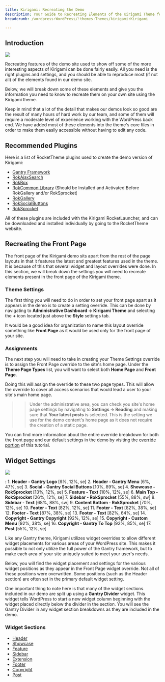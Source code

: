 ```yaml
---
title: Kirigami: Recreating the Demo
description: Your Guide to Recreating Elements of the Kirigami Theme for WordPress
breadcrumb: /wordpress:WordPress/!themes:Themes/kirigami:Kirigami

---
```


Introduction
-----

![][kirigami]

Recreating features of the demo site used to show off some of the more interesting aspects of Kirigami can be done fairly easily. All you need is the right plugins and settings, and you should be able to reproduce most (if not all) of the elements found in our demo site. 

Below, we will break down some of these elements and give you the information you need to know to recreate them on your own site using the Kirigami theme.

Keep in mind that a lot of the detail that makes our demos look so good are the result of many hours of hard work by our team, and some of them will require a moderate level of experience working with the WordPress back end. We have added most of these elements into the theme's core files in order to make them easily accessible without having to edit any code.

Recommended Plugins
-----

Here is a list of RocketTheme plugins used to create the demo version of Kirigami:

* [Gantry Framework][gantry]
* [RokAjaxSearch][rokajaxsearch]
* [RokBox][rokbox]
* [RokCommon Library](http://www.rockettheme.com/wordpress/plugins/rokutilities) (Should be Installed and Activated Before RokGallery and/or RokSprocket)
* [RokGallery][rokgallery]
* [RokSocialButtons][social]
* [RokSprocket][roksprocket]

All of these plugins are included with the Kirigami RocketLauncher, and can be downloaded and installed individually by going to the RocketTheme website.

Recreating the Front Page
-----

The front page of the Kirigami demo sits apart from the rest of the page layouts in that it features the latest and greatest features used in the theme. It is because of this that several widget and layout overrides were done. In this section, we will break down the settings you will need to recreate elements present in the front page of the Kirigami theme.

### Theme Settings

The first thing you will need to do in order to set your front page apart as it appears in the demo is to create a setting override. This can be done by navigating to **Administrative Dashboard -> Kirigami Theme** and selecting the **+** icon located just above the **Style** settings tab. 

It would be a good idea for organization to name this layout override something like **Front Page** as it would be used only for the front page of your site.

### Assignments

The next step you will need to take in creating your Theme Settings override is to assign the Front Page override to the site's home page. Under the **Theme Page Types** list, you will want to select both **Home Page** and **Front Page**.

Doing this will assign the override to these two page types. This will allow the override to cover all access scenarios that would lead a user to your site's main home page.

>> Under the administrative area, you can check you site's home page settings by navigating to **Settings -> Reading** and making sure that **Your latest posts** is selected. This is the setting we use for the demo content's home page as it does not require the creation of a static page.

You can find more information about the entire override breakdown for both the front page and our default settings in the demo by visiting the [override portion][demooverride] of this tutorial.

Widget Settings
-----

![][theme]

:   1. **Header - Gantry Logo** [6%, 12%, se]
	2. **Header - Gantry Menu** [6%, 47%, se]
	3. **Social - Gantry Social Buttons** [10%, 89%, se]
	4. **Showcase - RokSprocket**  [13%, 12%, se]
    5. **Feature - Text**  [10%, 12%, se]
    6. **Main Top - RokSprocket**  [26%, 12%, se]
    7. **Sidebar - RokSprocket**  [55%, 88%, sw]
    8. **Sidebar - Text**  [68%, 88%, sw]
    9. **Content Bottom - RokSprocket**  [70%, 12%, se]
    10. **Footer - Text**  [82%, 12%, se]
    11. **Footer - Text**  [82%, 38%, se]
    12. **Footer - Text** [87%, 38%, se]
    13. **Footer - Text**  [82%, 64%, se]
    14. **Copyright - Gantry Copyright** [92%, 12%, se]
    15. **Copyright - Custom Menu** [92%, 38%, se]
    16. **Copyright - Gantry To Top** [92%, 85%, se]
    17. **Post** [55%, 12%, se]

Like any Gantry theme, Kirigami utilizes widget overrides to allow different widget placements for various areas of your WordPress site. This makes it possible to not only utilize the full power of the Gantry framework, but to make each area of your site uniquely suited to meet your user's needs.

Below, you will find the widget placement and settings for the various widget positions as they appear in the Front Page widget override. Not all of these positions were overwritten. Some positions (such as the Header section) are often set in the primary default widget setting.

One important thing to note here is that many of the widget sections included in our demo are split up using a **Gantry Divider** widget. This widget tells WordPress to start a new widget column beginning with the widget placed directly below the divider in the section. You will see the Gantry Divider in any widget section breakdowns as they are included in the demo.

### Widget Sections

* [Header][header]
* [Showcase][showcase]
* [Feature][feature]
* [Sidebar][sidebar]
* [Extension][extension]
* [Footer][footer]
* [Copyright][copyright]
* [Post][post]

[gantry]: http://gantry.org/downloads
[rokajaxsearch]: http://www.rockettheme.com/wordpress/plugins/rokajaxsearch
[rokbox]: http://www.rockettheme.com/wordpress/plugins/rokbox
[roksprocket]: http://www.rockettheme.com/wordpress/plugins/roksprocket
[kirigami]: assets/wp_kirigami.jpg
[roksprocket]: http://www.rockettheme.com/wordpress/plugins/roksprocket
[rokgallery]: http://www.rockettheme.com/wordpress/plugins/rokgallery
[faq]: faq.md
[menu]: ../../start/menu.md
[override]: http://docs.gantry.org/gantry4/configure
[header]: demo_header.md
[showcase]: demo_showcase.md
[feature]: demo_feature.md
[sidebar]: demo_sidebar.md
[extension]: demo_extension.md
[footer]: demo_footer.md
[copyright]: demo_copyright.md
[demooverride]: demo_override.md
[social]: http://www.rockettheme.com/wordpress/plugins/rokutilities
[theme]: assets/kirigami2.jpg
[post]: demo_post.md
